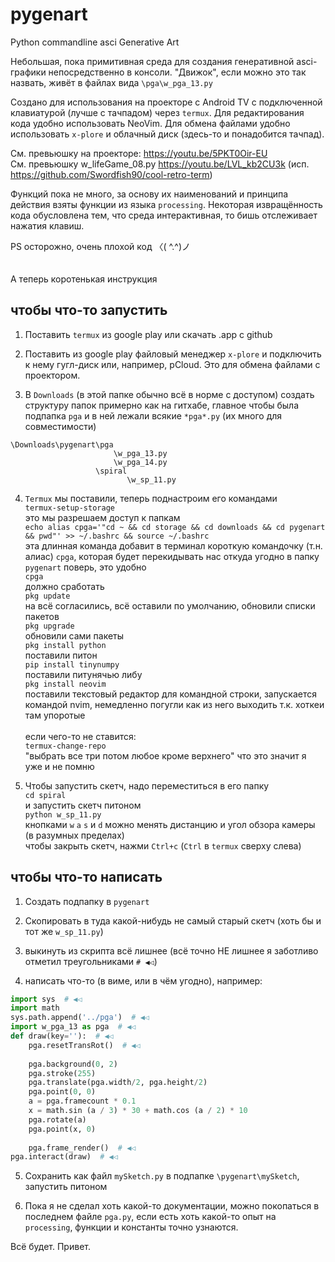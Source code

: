 # pygenart
Python commandline asci Generative Art

Небольшая, пока примитивная среда для создания генеративной asci-графики непосредственно в консоли.
"Движок", если можно это так назвать, живёт в файлах вида `\pga\w_pga_13.py`

Создано для использования на проекторе с Android TV с подключенной клавиатурой (лучше с тачпадом) через `termux`. Для редактирования кода удобно использовать NeoVim. Для обмена файлами удобно использовать `x-plore` и облачный диск (здесь-то и понадобится тачпад).

См. превьюшку на проекторе: https://youtu.be/5PKT0Oir-EU <br>
См. превьюшку w_lifeGame_08.py https://youtu.be/LVL_kb2CU3k (исп. https://github.com/Swordfish90/cool-retro-term)

Функций пока не много, за основу их наименований и принципа действия взяты функции из языка `processing`.
Некоторая извращённость кода обусловлена тем, что среда интерактивная, то бишь отслеживает нажатия клавиш.

PS осторожно, очень плохой код 〈( ^.^)ノ
<br>
<br>
<br>
А теперь коротенькая инструкция

чтобы что-то запустить
----

1. Поставить `termux` из google play или скачать .app с github

2. Поставить из google play файловый менеджер `x-plore` и подключить к нему гугл-диск или,
например, pCloud. Это для обмена файлами с проектором.

3. В `Downloads` (в этой папке обычно всё в норме с доступом) создать структуру папок примерно
как на гитхабе, главное чтобы была подпапка `pga` и в ней лежали всякие `*pga*.py` (их много для
совместимости)
```
\Downloads\pygenart\pga
                       \w_pga_13.py
                       \w_pga_14.py
                   \spiral
                          \w_sp_11.py
```
4. `Termux` мы поставили, теперь поднастроим его командами
    <br>`termux-setup-storage`
    <br>это мы разрешаем доступ к папкам
    <br>`echo alias cpga='"cd ~ && cd storage && cd downloads && cd pygenart && pwd"' >> ~/.bashrc && source ~/.bashrc`
    <br>эта длинная команда добавит в терминал короткую командочку (т.н. алиас) `cpga`, которая будет перекидывать
    нас откуда угодно в папку `pygenart` поверь, это удобно
    <br>`cpga`
    <br>должно сработать
    <br>`pkg update`
    <br>на всё согласились, всё оставили по умолчанию, обновили списки пакетов
    <br>`pkg upgrade`
    <br>обновили сами пакеты
    <br>`pkg install python`
    <br>поставили питон
    <br>`pip install tinynumpy`
    <br>поставили питунячью либу
    <br>`pkg install neovim`
    <br>поставили текстовый редактор для командной строки, запускается командой nvim,
    немедленно погугли как из него выходить т.к. хоткеи там упоротые
    <br>
    <br>если чего-то не ставится:
    <br>`termux-change-repo`
    <br>"выбрать все три потом любое кроме верхнего" что это значит я уже и не помню

5. Чтобы запустить скетч, надо переместиться в его папку
<br>`cd spiral`
<br>и запустить скетч питоном
<br>`python w_sp_11.py`
<br>кнопками `w` `a` `s` и `d` можно менять дистанцию и угол обзора камеры (в разумных пределах)
<br>чтобы закрыть скетч, нажми `Ctrl+c` (`Ctrl` в `termux` сверху слева)

чтобы что-то написать
----
1. Создать подпапку в `pygenart`

2. Скопировать в туда какой-нибудь не cамый старый скетч (хоть бы и тот же `w_sp_11.py`)

3. выкинуть из скрипта всё лишнее (всё точно НЕ лишнее я заботливо отметил треугольниками `# ◀◁`)

4. написать что-то (в виме, или в чём угодно), например:
``` python
import sys  # ◀◁
import math
sys.path.append('../pga')  # ◀◁
import w_pga_13 as pga  # ◀◁
def draw(key=''):  # ◀◁
    pga.resetTransRot()  # ◀◁
    
    pga.background(0, 2)
    pga.stroke(255)
    pga.translate(pga.width/2, pga.height/2)
    pga.point(0, 0)
    a = pga.framecount * 0.1
    x = math.sin (a / 3) * 30 + math.cos (a / 2) * 10
    pga.rotate(a)
    pga.point(x, 0)
    
    pga.frame_render()  # ◀◁
pga.interact(draw)  # ◀◁
```
5. Сохранить как файл `mySketch.py` в подпапке `\pygenart\mySketch`, запустить питоном

6. Пока я не сделал хоть какой-то документации, можно покопаться в последнем файле `pga.py`, если есть хоть какой-то опыт на `processing`, функции и константы точно узнаются.

Всё будет. Привет.
